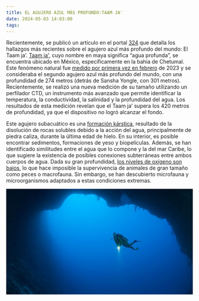 ```yaml
---
title: EL AGUJERO AZUL MÁS PROFUNDO:TAAM JA'
date: 2024-05-03 14:03:00
tags:
---
```


Recientemente, se publicó un artículo en el portal [324](https://www.ccma.cat/324/el-forat-blau-mes-profund-del-mon-te-mes-de-420-metres-i-encara-no-se-nha-trobat-el-fons/noticia/3290417) que detalla los hallazgos más recientes sobre el agujero azul más profundo del mundo: El Taam ja’. [Taam ja'](https://aristeguinoticias.com/3004/mexico/taam-ja-el-agujero-azul-mas-profundo-del-mundo-esta-en-la-bahia-de-chetumal/), cuyo nombre en maya significa “agua profunda”, se encuentra ubicado en México, específicamente en la bahía de Chetumal. Este fenómeno natural fue [medido por primera vez en febrero](https://aristeguinoticias.com/3004/mexico/taam-ja-el-agujero-azul-mas-profundo-del-mundo-esta-en-la-bahia-de-chetumal/) de 2023 y se consideraba el segundo agujero azul más profundo del mundo, con una profundidad de 274 metros (detrás de Sansha Yongle, con 301 metros). Recientemente, se realizó una nueva medición de su tamaño utilizando un perfilador CTD, un instrumento más avanzado que permite identificar la temperatura, la conductividad, la salinidad y la profundidad del agua. Los resultados de esta medición revelan que el Taam ja’ supera los 420 metros de profundidad, ya que el dispositivo no logró alcanzar el fondo.

Este agujero subacuático es una [formación kárstica](https://www.frontiersin.org/articles/10.3389/fmars.2023.1141160/full), resultado de la disolución de rocas solubles debido a la acción del agua, principalmente de piedra caliza, durante la última edad de hielo. En su interior, es posible encontrar sedimentos, formaciones de yeso y biopelículas. Además, se han identificado similitudes entre el agua que lo compone y la del mar Caribe, lo que sugiere la existencia de posibles conexiones subterráneas entre ambos cuerpos de agua. Dada su gran profundidad, [los niveles de oxígeno son bajos](https://www.jornada.com.mx/notas/2023/03/23/ciencia-y-tecnologia/descubrieron-un-agujero-azul-en-la-bahia-de-chetumal-segundo-mas-profundo-del-mundo/), lo que hace imposible la supervivencia de animales de gran tamaño como peces o macrofauna. Sin embargo, se han descubierto microfauna y microorganismos adaptados a estas condiciones extremas.


![Taam ja'](/images/water.jpg)